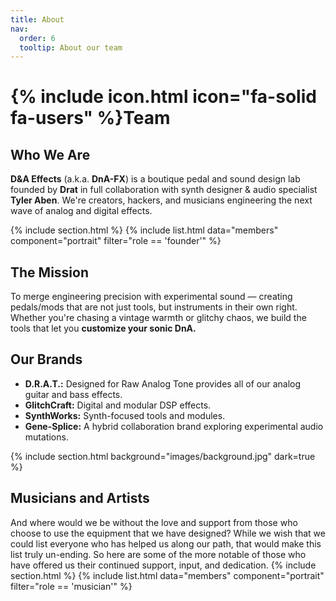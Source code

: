 ```yaml
---
title: About
nav:
  order: 6
  tooltip: About our team
---
```


# {% include icon.html icon="fa-solid fa-users" %}Team

## Who We Are

**D&A Effects** (a.k.a. **DnA-FX**) is a boutique pedal and sound design lab founded by **Drat** in full collaboration with synth designer & audio specialist **Tyler Aben**. We're creators, hackers, and musicians engineering the next wave of analog and digital effects.

<!-- FOUNDERS -->
{% include section.html %}
{% include list.html data="members" component="portrait" filter="role == 'founder'" %}

## The Mission

To merge engineering precision with experimental sound — creating pedals/mods that are not just tools, but instruments in their own right. Whether you're chasing a vintage warmth or glitchy chaos, we build the tools that let you **customize your sonic DnA.**

## Our Brands

- **D.R.A.T.:** Designed for Raw Analog Tone provides all of our analog guitar and bass effects.
- **GlitchCraft:** Digital and modular DSP effects.
- **SynthWorks:** Synth-focused tools and modules.
- **Gene-Splice:** A hybrid collaboration brand exploring experimental audio mutations.

<!-- MUSICIANS -->
{% include section.html background="images/background.jpg" dark=true %}
## Musicians and Artists
And where would we be without the love and support from those who choose to use the equipment that we have designed? While we wish that we could list everyone who has helped us along our path, that would make this list truly un-ending. So here are some of the more notable of those who have offered us their continued support, input, and dedication.
{% include section.html %}
{% include list.html data="members" component="portrait" filter="role == 'musician'" %}